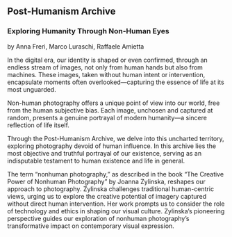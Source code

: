 ## Post-Humanism Archive
### Exploring Humanity Through Non-Human Eyes

by Anna Freri, Marco Luraschi, Raffaele Amietta

In the digital era, our identity is shaped or even confirmed, through an endless stream of images, not only from human hands but also from machines. These images, taken without human intent or intervention, encapsulate moments often overlooked—capturing the essence of life at its most unguarded.

Non-human photography offers a unique point of view into our world, free from the human subjective bias. Each image, unchosen and captured at random, presents a genuine portrayal of modern humanity—a sincere reflection of life itself.

Through the Post-Humanism Archive, we delve into this uncharted territory, exploring photography devoid of human influence. In this archive lies the most objective and truthful portrayal of our existence, serving as an indisputable testament to human existence and life in general.

The term “nonhuman photography,” as described in the book “The Creative Power of Nonhuman Photography” by Joanna Zylinska, reshapes our approach to photography. Zylinska challenges traditional human-centric views, urging us to explore the creative potential of imagery captured without direct human intervention. Her work prompts us to consider the role of technology and ethics in shaping our visual culture. Zylinska’s pioneering perspective guides our exploration of nonhuman photography’s transformative impact on contemporary visual expression.


